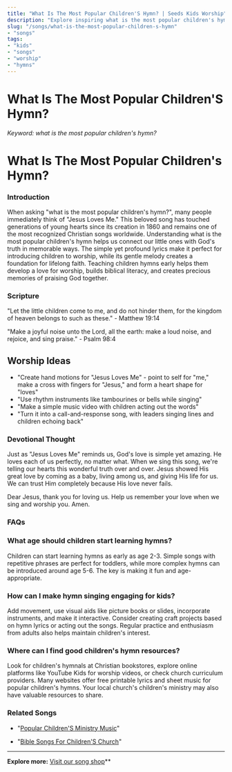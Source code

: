 ```yaml
---
title: "What Is The Most Popular Children'S Hymn? | Seeds Kids Worship"
description: "Explore inspiring what is the most popular children's hymn? for children's worship and faith development. Biblical music resources for families and ministry."
slug: "/songs/what-is-the-most-popular-children-s-hymn"
- "songs"
tags:
- "kids"
- "songs"
- "worship"
- "hymns"
---
```


# What Is The Most Popular Children'S Hymn?

_Keyword: what is the most popular children's hymn?_

# What Is The Most Popular Children's Hymn?

### Introduction
When asking "what is the most popular children's hymn?", many people immediately think of "Jesus Loves Me." This beloved song has touched generations of young hearts since its creation in 1860 and remains one of the most recognized Christian songs worldwide. Understanding what is the most popular children's hymn helps us connect our little ones with God's truth in memorable ways. The simple yet profound lyrics make it perfect for introducing children to worship, while its gentle melody creates a foundation for lifelong faith. Teaching children hymns early helps them develop a love for worship, builds biblical literacy, and creates precious memories of praising God together.

### Scripture
"Let the little children come to me, and do not hinder them, for the kingdom of heaven belongs to such as these." - Matthew 19:14

"Make a joyful noise unto the Lord, all the earth: make a loud noise, and rejoice, and sing praise." - Psalm 98:4

## Worship Ideas
- "Create hand motions for "Jesus Loves Me" - point to self for "me," make a cross with fingers for "Jesus," and form a heart shape for "loves"
- "Use rhythm instruments like tambourines or bells while singing"
- "Make a simple music video with children acting out the words"
- "Turn it into a call-and-response song, with leaders singing lines and children echoing back"

### Devotional Thought
Just as "Jesus Loves Me" reminds us, God's love is simple yet amazing. He loves each of us perfectly, no matter what. When we sing this song, we're telling our hearts this wonderful truth over and over. Jesus showed His great love by coming as a baby, living among us, and giving His life for us. We can trust Him completely because His love never fails.

Dear Jesus, thank you for loving us. Help us remember your love when we sing and worship you. Amen.

### FAQs

### What age should children start learning hymns?
Children can start learning hymns as early as age 2-3. Simple songs with repetitive phrases are perfect for toddlers, while more complex hymns can be introduced around age 5-6. The key is making it fun and age-appropriate.

### How can I make hymn singing engaging for kids?
Add movement, use visual aids like picture books or slides, incorporate instruments, and make it interactive. Consider creating craft projects based on hymn lyrics or acting out the songs. Regular practice and enthusiasm from adults also helps maintain children's interest.

### Where can I find good children's hymn resources?
Look for children's hymnals at Christian bookstores, explore online platforms like YouTube Kids for worship videos, or check church curriculum providers. Many websites offer free printable lyrics and sheet music for popular children's hymns. Your local church's children's ministry may also have valuable resources to share.

### Related Songs

- "[Popular Children'S Ministry Music](/songs/popular-children-s-ministry-music/)"

- "[Bible Songs For Children'S Church](/songs/bible-songs-for-children-s-church/)"

---

**Explore more:** [Visit our song shop](https://seedskidsworship.com/shop)**

<!-- Schema Markup -->
<script type="application/ld+json">
{
  "@context": "https://schema.org",
  "@type": "MusicRecording",
  "name": "What Is The Most Popular Children'S Hymn?",
  "byArtist": {
    "@type": "MusicGroup",
    "name": "Seeds Kids Worship"
  },
  "isFamilyFriendly": true,
  "url": "https://seedskidsworship.com/songs/what-is-the-most-popular-children-s-hymn/"
}
</script>
